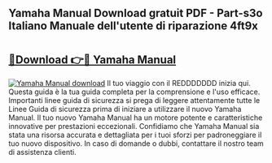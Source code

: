 ## Yamaha Manual Download gratuit PDF - Part-s3o Italiano Manuale dell'utente di riparazione 4ft9x

# <h2><a href="http://dfbgpv.blite.top/?on=Yamaha+Manual">🔗Download 👉🔴 Yamaha Manual</a></h2>

[![Yamaha Manual download](https://i.imgur.com/lujVjoI.png)](http://dfbgpv.blite.top/?on=Yamaha+Manual)
Il tuo viaggio con il REDDDDDDD inizia qui. Questa guida è la tua guida completa per la comprensione e l'uso efficace. Importanti linee guida di sicurezza si prega di leggere attentamente tutte le Linee Guida di sicurezza prima di iniziare a utilizzare il nuovo Yamaha Manual. Il tuo nuovo Yamaha Manual ha un motore potente e caratteristiche innovative per prestazioni eccezionali. Confidiamo che Yamaha Manual sia stata una risorsa accurata e dettagliata per i tuoi sforzi per padroneggiare il tuo nuovo dispositivo. In caso di domande o dubbi, contattare il nostro team di assistenza clienti.
